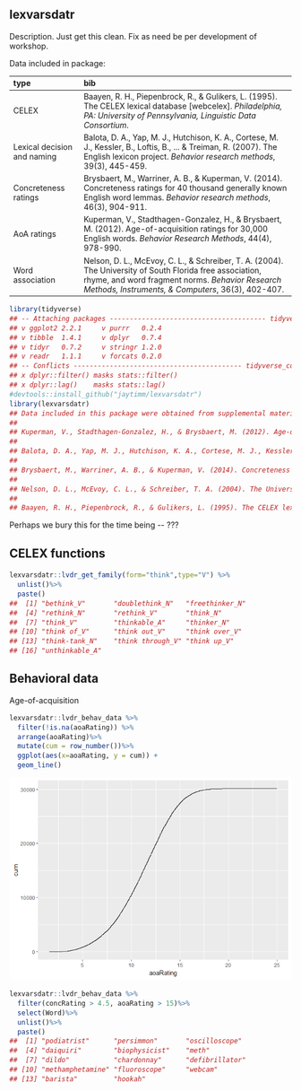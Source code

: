 lexvarsdatr
-----------

Description. Just get this clean. Fix as need be per development of workshop.

Data included in package:

| type                        | bib                                                                                                                                                                                                               |
|:----------------------------|:------------------------------------------------------------------------------------------------------------------------------------------------------------------------------------------------------------------|
| CELEX                       | Baayen, R. H., Piepenbrock, R., & Gulikers, L. (1995). The CELEX lexical database \[webcelex\]. *Philadelphia, PA: University of Pennsylvania, Linguistic Data Consortium*.                                       |
| Lexical decision and naming | Balota, D. A., Yap, M. J., Hutchison, K. A., Cortese, M. J., Kessler, B., Loftis, B., ... & Treiman, R. (2007). The English lexicon project. *Behavior research methods*, 39(3), 445-459.                         |
| Concreteness ratings        | Brysbaert, M., Warriner, A. B., & Kuperman, V. (2014). Concreteness ratings for 40 thousand generally known English word lemmas. *Behavior research methods*, 46(3), 904-911.                                     |
| AoA ratings                 | Kuperman, V., Stadthagen-Gonzalez, H., & Brysbaert, M. (2012). Age-of-acquisition ratings for 30,000 English words. *Behavior Research Methods*, 44(4), 978-990.                                                  |
| Word association            | Nelson, D. L., McEvoy, C. L., & Schreiber, T. A. (2004). The University of South Florida free association, rhyme, and word fragment norms. *Behavior Research Methods, Instruments, & Computers*, 36(3), 402-407. |

``` r
library(tidyverse)
## -- Attaching packages --------------------------------------- tidyverse 1.2.1 --
## v ggplot2 2.2.1     v purrr   0.2.4
## v tibble  1.4.1     v dplyr   0.7.4
## v tidyr   0.7.2     v stringr 1.2.0
## v readr   1.1.1     v forcats 0.2.0
## -- Conflicts ------------------------------------------ tidyverse_conflicts() --
## x dplyr::filter() masks stats::filter()
## x dplyr::lag()    masks stats::lag()
#devtools::install_github("jaytimm/lexvarsdatr")
library(lexvarsdatr)
## Data included in this package were obtained from supplemental materials made available from these sources:
##  
## Kuperman, V., Stadthagen-Gonzalez, H., & Brysbaert, M. (2012). Age-of-acquisition ratings for 30,000 English words. Behavior Research Methods, 44(4), 978-990.
## 
## Balota, D. A., Yap, M. J., Hutchison, K. A., Cortese, M. J., Kessler, B., Loftis, B., ... & Treiman, R. (2007). The English lexicon project. Behavior research methods, 39(3), 445-459.
## 
## Brysbaert, M., Warriner, A. B., & Kuperman, V. (2014). Concreteness ratings for 40 thousand generally known English word lemmas. Behavior research methods, 46(3), 904-911.
## 
## Nelson, D. L., McEvoy, C. L., & Schreiber, T. A. (2004). The University of South Florida free association, rhyme, and word fragment norms. Behavior Research Methods, Instruments, & Computers, 36(3), 402-407.
## 
## Baayen, R. H., Piepenbrock, R., & Gulikers, L. (1995). The CELEX lexical database [webcelex]. Philadelphia, PA: University of Pennsylvania, Linguistic Data Consortium.
```

Perhaps we bury this for the time being -- ???

CELEX functions
---------------

``` r
lexvarsdatr::lvdr_get_family(form="think",type="V") %>%
  unlist()%>%
  paste()
##  [1] "bethink_V"       "doublethink_N"   "freethinker_N"  
##  [4] "rethink_N"       "rethink_V"       "think_N"        
##  [7] "think_V"         "thinkable_A"     "thinker_N"      
## [10] "think of_V"      "think out_V"     "think over_V"   
## [13] "think-tank_N"    "think through_V" "think up_V"     
## [16] "unthinkable_A"
```

Behavioral data
---------------

Age-of-acquisition

``` r
lexvarsdatr::lvdr_behav_data %>%
  filter(!is.na(aoaRating)) %>%
  arrange(aoaRating)%>%
  mutate(cum = row_number())%>%
  ggplot(aes(x=aoaRating, y = cum)) +
  geom_line()
```

![](README-unnamed-chunk-5-1.png)

``` r
lexvarsdatr::lvdr_behav_data %>%
  filter(concRating > 4.5, aoaRating > 15)%>%
  select(Word)%>%
  unlist()%>%
  paste()
##  [1] "podiatrist"      "persimmon"       "oscilloscope"   
##  [4] "daiquiri"        "biophysicist"    "meth"           
##  [7] "dildo"           "chardonnay"      "defibrillator"  
## [10] "methamphetamine" "fluoroscope"     "webcam"         
## [13] "barista"         "hookah"
```
